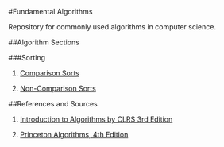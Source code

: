 #Fundamental Algorithms

Repository for commonly used algorithms in computer science.

##Algorithm Sections

###Sorting
1. [Comparison Sorts](https://github.com/matthewddiaz/Algorithms/blob/src/com.mathewddiaz.algorithms/sorting/comparisonSorts)

2. [Non-Comparison Sorts](https://github.com/matthewddiaz/Algorithms/blob/src/com.mathewddiaz.algorithms/sorting/nonComparisonSorts)

##References and Sources
1. [Introduction to Algorithms by CLRS 3rd Edition](http://ce.bonabu.ac.ir/uploads/30/CMS/user/file/115/EBook/Introduction.to.Algorithms.3rd.Edition.Sep.2010.pdf)
 
2. [Princeton Algorithms, 4th Edition](http://algs4.cs.princeton.edu/home) 
